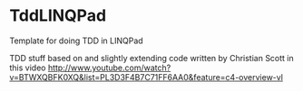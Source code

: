 TddLINQPad
==========

Template for doing TDD in LINQPad

TDD stuff based on and slightly extending code written by Christian Scott in this video http://www.youtube.com/watch?v=BTWXQBFK0XQ&list=PL3D3F4B7C71FF6AA0&feature=c4-overview-vl
